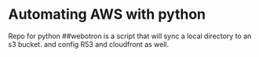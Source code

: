 # Automating AWS with python
Repo for python
##webotron is a script that will sync a local directory to an s3 bucket. and config R53 and cloudfront as well. 

